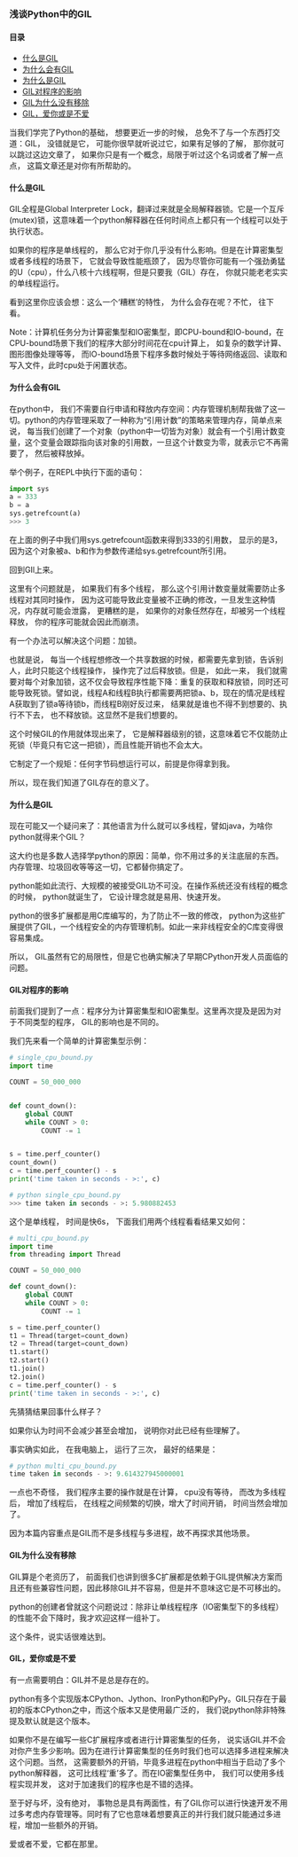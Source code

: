 ### 浅谈Python中的GIL

#### 目录

- [什么是GIL](#什么是GIL)
- [为什么会有GIL](#为什么会有GIL)
- [为什么是GIL](#为什么是GIL)
- [GIL对程序的影响](#GIL对程序的影响)
- [GIL为什么没有移除](#GIL为什么没有移除)
- [GIL，爱你或是不爱](#GIL，爱你或是不爱)



当我们学完了Python的基础， 想要更近一步的时候， 总免不了与一个东西打交道：GIL， 没错就是它， 可能你很早就听说过它，如果有足够的了解， 那你就可以跳过这边文章了， 如果你只是有一个概念，局限于听过这个名词或者了解一点点， 这篇文章还是对你有所帮助的。

#### 什么是GIL

GIL全程是Global Interpreter Lock，翻译过来就是全局解释器锁。它是一个互斥(mutex)锁，这意味着一个python解释器在任何时间点上都只有一个线程可以处于执行状态。

如果你的程序是单线程的， 那么它对于你几乎没有什么影响。但是在计算密集型或者多线程的场景下， 它就会导致性能瓶颈了， 因为尽管你可能有一个强劲勇猛的U（cpu），什么八核十六线程啊，但是只要我（GIL）存在， 你就只能老老实实的单线程运行。

看到这里你应该会想：这么一个‘糟糕’的特性， 为什么会存在呢？不忙， 往下看。

Note：计算机任务分为计算密集型和IO密集型，即CPU-bound和IO-bound，在CPU-bound场景下我们的程序大部分时间花在cpu计算上， 如复杂的数学计算、图形图像处理等等， 而IO-bound场景下程序多数时候处于等待网络返回、读取和写入文件，此时cpu处于闲置状态。



#### 为什么会有GIL

在python中， 我们不需要自行申请和释放内存空间：内存管理机制帮我做了这一切。python的内存管理采取了一种称为“引用计数”的策略来管理内存，简单点来说， 每当我们创建了一个对象（python中一切皆为对象）就会有一个引用计数变量，这个变量会跟踪指向该对象的引用数，一旦这个计数变为零，就表示它不再需要了， 然后被释放掉。

举个例子，在REPL中执行下面的语句：

```python
import sys
a = 333
b = a
sys.getrefcount(a)
>>> 3
```

在上面的例子中我们用sys.getrefcount函数来得到333的引用数， 显示的是3，因为这个对象被a、b和作为参数传递给sys.getrefcount所引用。

回到GIl上来。

这里有个问题就是， 如果我们有多个线程， 那么这个引用计数变量就需要防止多线程对其同时操作， 因为这可能导致此变量被不正确的修改，一旦发生这种情况，内存就可能会泄露， 更糟糕的是， 如果你的对象任然存在，却被另一个线程释放， 你的程序可能就会因此而崩溃。

有一个办法可以解决这个问题：加锁。

也就是说， 每当一个线程想修改一个共享数据的时候，都需要先拿到锁，告诉别人，此时只能这个线程操作， 操作完了过后释放锁。但是， 如此一来， 我们就需要对每个对象加锁，这不仅会导致程序性能下降：重复的获取和释放锁，同时还可能导致死锁。譬如说，线程A和线程B执行都需要两把锁a、b，现在的情况是线程A获取到了锁a等待锁b，而线程B刚好反过来， 结果就是谁也不得不到想要的、执行不下去， 也不释放锁。这显然不是我们想要的。

这个时候GIL的作用就体现出来了， 它是解释器级别的锁，这意味着它不仅能防止死锁（毕竟只有它这一把锁），而且性能开销也不会太大。

它制定了一个规矩：任何字节码想运行可以，前提是你得拿到我。

所以，现在我们知道了GIL存在的意义了。



#### 为什么是GIL

现在可能又一个疑问来了：其他语言为什么就可以多线程，譬如java，为啥你python就得来个GIL？

这大约也是多数人选择学python的原因：简单，你不用过多的关注底层的东西。内存管理、垃圾回收等等这一切，它都替你搞定了。

python能如此流行、大规模的被接受GIL功不可没。在操作系统还没有线程的概念的时候， python就诞生了， 它设计理念就是易用、快速开发。

python的很多扩展都是用C库编写的，为了防止不一致的修改， python为这些扩展提供了GIL，一个线程安全的内存管理机制。如此一来非线程安全的C库变得很容易集成。

所以， GIL虽然有它的局限性，但是它也确实解决了早期CPython开发人员面临的问题。



#### GIL对程序的影响

前面我们提到了一点：程序分为计算密集型和IO密集型。这里再次提及是因为对于不同类型的程序， GIL的影响也是不同的。

我们先来看一个简单的计算密集型示例：

```python
# single_cpu_bound.py
import time

COUNT = 50_000_000


def count_down():
    global COUNT
    while COUNT > 0:
        COUNT -= 1


s = time.perf_counter()
count_down()
c = time.perf_counter() - s
print('time taken in seconds - >:', c)

# python single_cpu_bound.py
>>> time taken in seconds - >: 5.980882453

```

这个是单线程， 时间是快6s， 下面我们用两个线程看看结果又如何：

```python
# multi_cpu_bound.py
import time
from threading import Thread

COUNT = 50_000_000

def count_down():
    global COUNT
    while COUNT > 0:
        COUNT -= 1

s = time.perf_counter()
t1 = Thread(target=count_down)
t2 = Thread(target=count_down)
t1.start()
t2.start()
t1.join()
t2.join()
c = time.perf_counter() - s
print('time taken in seconds - >:', c)
```

先猜猜结果回事什么样子？

如果你认为时间不会减少甚至会增加， 说明你对此已经有些理解了。

事实确实如此， 在我电脑上， 运行了三次， 最好的结果是：

```python
# python multi_cpu_bound.py
time taken in seconds - >: 9.614327945000001
```

一点也不奇怪， 我们程序主要的操作就是在计算， cpu没有等待， 而改为多线程后， 增加了线程后， 在线程之间频繁的切换，增大了时间开销， 时间当然会增加了。

因为本篇内容重点是GIL而不是多线程与多进程，故不再探求其他场景。



#### GIL为什么没有移除

GIL算是个老资历了， 前面我们也讲到很多C扩展都是依赖于GIL提供解决方案而且还有些兼容性问题，因此移除GIL并不容易，但是并不意味这它是不可移出的。

python的创建者曾就这个问题说过：除非让单线程程序（IO密集型下的多线程）的性能不会下降时，我才欢迎这样一组补丁。

这个条件，说实话很难达到。



#### GIL，爱你或是不爱

有一点需要明白：GIL并不是总是存在的。

python有多个实现版本CPython、Jython、IronPython和PyPy。GIL只存在于最初的版本CPython之中，而这个版本又是使用最广泛的， 我们说python除非特殊提及默认就是这个版本。

如果你不是在编写一些C扩展程序或者进行计算密集型的任务， 说实话GIL并不会对你产生多少影响。因为在进行计算密集型的任务时我们也可以选择多进程来解决这个问题。当然， 这需要额外的开销，毕竟多进程在python中相当于启动了多个python解释器， 这可比线程‘重’多了。而在IO密集型任务中， 我们可以使用多线程实现并发， 这对于加速我们的程序也是不错的选择。

至于好与坏，没有绝对， 事物总是具有两面性，有了GIL你可以进行快速开发不用过多考虑内存管理等。同时有了它也意味着想要真正的并行我们就只能通过多进程，增加一些额外的开销。

爱或者不爱，它都在那里。